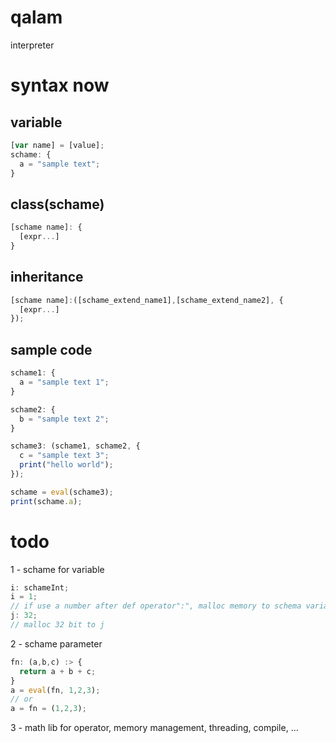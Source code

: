 # qalam
interpreter

# syntax now
## variable
```js
[var name] = [value];
schame: {
  a = "sample text";
}
```

## class(schame)
```js
[schame name]: {
  [expr...]
}
```

## inheritance
```js
[schame name]:([schame_extend_name1],[schame_extend_name2], {
  [expr...]
});
```

## sample code
```js
schame1: {
  a = "sample text 1";
}

schame2: {
  b = "sample text 2";
}

schame3: (schame1, schame2, {
  c = "sample text 3";
  print("hello world");
});

schame = eval(schame3);
print(schame.a);
```
# todo
1 - schame for variable
```js
i: schameInt;
i = 1;
// if use a number after def operator":", malloc memory to schema variable
j: 32;
// malloc 32 bit to j
```
2 - schame parameter
```js
fn: (a,b,c) :> {
  return a + b + c;
}
a = eval(fn, 1,2,3);
// or
a = fn = (1,2,3);
```
3 - math lib for operator, memory management, threading, compile, ...

